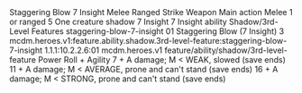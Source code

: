 <ability>
  <name>Staggering Blow</name>
  <cost>7 Insight</cost>
  <keywords>
    <keyword>Melee</keyword>
    <keyword>Ranged</keyword>
    <keyword>Strike</keyword>
    <keyword>Weapon</keyword>
  </keywords>
  <type>Main action</type>
  <distance>Melee 1 or ranged 5</distance>
  <target>One creature</target>
  <metadata>
    <class>shadow</class>
    <cost>7 Insight</cost>
    <cost_amount>7</cost_amount>
    <cost_resource>Insight</cost_resource>
    <feature_type>ability</feature_type>
    <file_dpath>Shadow/3rd-Level Features</file_dpath>
    <item_id>staggering-blow-7-insight</item_id>
    <item_index>01</item_index>
    <item_name>Staggering Blow (7 Insight)</item_name>
    <level>3</level>
    <scc>mcdm.heroes.v1:feature.ability.shadow.3rd-level-feature:staggering-blow-7-insight</scc>
    <scdc>1.1.1:10.2.2.6:01</scdc>
    <source>mcdm.heroes.v1</source>
    <type>feature/ability/shadow/3rd-level-feature</type>
  </metadata>
  <effects>
    <effect type="roll">
      <roll>Power Roll + Agility</roll>
      <t1>7 + A damage; M &lt; WEAK, slowed (save ends)</t1>
      <t2>11 + A damage; M &lt; AVERAGE, prone and can&apos;t stand (save ends)</t2>
      <t3>16 + A damage; M &lt; STRONG, prone and can&apos;t stand (save ends)</t3>
    </effect>
  </effects>
</ability>
